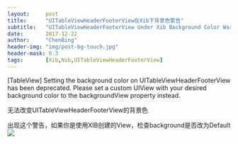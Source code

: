 ```yaml
---
layout:     post
title:      "UITableViewHeaderFooterView在Xib下背景色警告"
subtitle:   "UITableViewHeaderFooterView Under Xib Background Color Warning"
date:       2017-12-22
author:     "ChenBing"
header-img: "img/post-bg-touch.jpg"
header-mask: 0.3
tags:		[Xib,Nib,UITableViewHeaderFooterView]
---
```


[TableView] Setting the background color on UITableViewHeaderFooterView has been deprecated. Please set a custom UIView with your desired background color to the backgroundView property instead.

无法改变UITableViewHeaderFooterView的背景色

出现这个警告，如果你是使用XIB创建的View，检查background是否改为Default
![](/img/blog-2017-12-22-UITableViewHeaderFooterView-background-color.png)